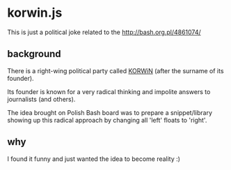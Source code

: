 # korwin.js
This is just a political joke related to the http://bash.org.pl/4861074/

## background
There is a right-wing political party called [KORWiN](http://www.partiakorwin.pl) (after the surname of its founder).

Its founder is known for a very radical thinking and impolite answers to journalists (and others).

The idea brought on Polish Bash board was to prepare a snippet/library showing up this radical approach by changing all 'left' floats to 'right'.

## why
I found it funny and just wanted the idea to become reality :)
